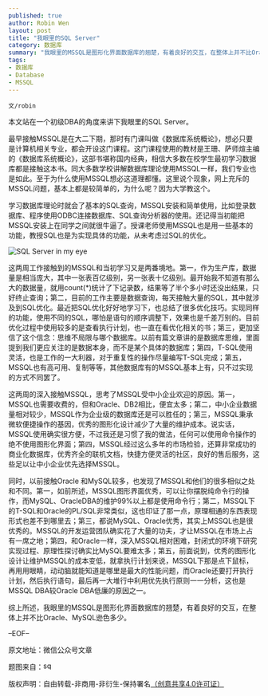 ```yaml
---
published: true
author: Robin Wen
layout: post
title: "我眼里的SQL Server"
category: 数据库
summary: "我眼里的MSSQL是图形化界面数据库的翘楚，有着良好的交互，在整体上并不比Oracle、MySQL逊色多少。"
tags: 
- 数据库
- Database
- MSSQL
---
```


`文/robin`

本文站在一个初级DBA的角度来讲下我眼里的SQL Server。

最早接触MSSQL是在大二下期，那时有门课叫做《数据库系统概论》，想必只要是计算机相关专业，都会开设这门课程。这门课程使用的教材是王珊、萨师煊主编的《数据库系统概论》，这部书堪称国内经典，相信大多数在校学生最初学习数据库都是接触这本书。同大多数学校讲解数据库理论使用MSSQL一样，我们专业也是如此。至于为什么使用MSSQL想必这道理都懂。这里说个现象，网上充斥的MSSQL问题，基本上都是较简单的，为什么呢？因为大学教这个。

学习数据库理论时就会了基本的SQL查询，MSSQL安装和简单使用，比如登录数据库、程序使用ODBC连接数据库、SQL查询分析器的使用。还记得当初能把MSSQL安装上在同学之间就很牛逼了。授课老师使用MSSQL也是用一些基本的功能，教授SQL也是为实现具体的功能，从未考虑过SQL的优化。

![SQL Server in my eye](https://cdn.wenguobing.com/iI2jZCK.jpg)

这两周工作接触到的MSSQL和当初学习又是两番境地。第一，作为生产库，数据量是相当庞大，其中一张表百亿级别，另一张表十亿级别。最开始我不知道有那么大的数据量，就用count(*)统计了下记录数，结果等了半个多小时还没出结果，只好终止查询；第二，目前的工作主要是数据查询，每天接触大量的SQL，其中就涉及到SQL优化。最近把SQL优化好好地学习下，也总结了很多优化技巧。实现同样的功能，使用不同的SQL，哪怕是语句的顺序调整下，效果也是千差万别的。目前优化过程中使用较多的是查看执行计划，也一直在看优化相关的书；第三，更加坚信了这个信念：思维不局限与哪个数据库。以前有篇文章讲的是数据库思维，里面提到我们更应关注的是数据本身，而不是某个具体的数据库；第四，T-SQL使用灵活，也是工作的一大利器，对于重复性的操作尽量编写T-SQL完成；第五，MSSQL也有高可用、复制等等，其他数据库有的MSSQL基本上有，只不过实现的方式不同罢了。

这两周的深入接触MSSQL，思考了MSSQL受中小企业欢迎的原因。第一，MSSQL也需要收费的，但和Oracle、DB2相比，便宜太多；第二，中小企业数据量相对较少，MSSQL作为企业级的数据库还是可以胜任的；第三，MSSQL秉承微软便捷操作的基因，优秀的图形化设计减少了大量的维护成本。说实话，MSSQL使用确实很方便，不过我还是习惯了我的做法，任何可以使用命令操作的绝不使用图形化界面；第四，MSSQL经过这么多年的市场检验，还算非常成功的商业化数据库，优秀齐全的联机文档，快捷方便灵活的社区，良好的售后服务，这些足以让中小企业优先选择MSSQL。

同时，以前接触Oracle 和MySQL较多，也发现了MSSQL和他们的很多相似之处和不同。第一，如前所述，MSSQL图形界面优秀，可以让你摆脱纯命令行的操作，而MySQL、OracleDBA的维护99%以上都是使用命令行；第二，MSSQL下的T-SQL和Oracle的PL/SQL非常类似，这也印证了那一点，原理相通的东西表现形式也差不到哪里去；第三，都说MySQL、Oracle优秀，其实上MSSQL也是很优秀的。MSSQL的开发运营团队确实花了大量的功夫，才让MSSQL在市场上占有一席之地；第四，和Oracle一样，深入MSSQL相对困难，封闭式的环境下研究实现过程、原理性探讨确实比MySQL要难太多；第五，前面说到，优秀的图形化设计让维护MSSQL的成本变低，就拿执行计划来说，MSSQL下那是点下鼠标，再用用眼睛，动动脑就能知道是哪里是最大的性能问题，而Oracle还要打开执行计划，然后执行语句，最后再一大堆行中利用优先执行原则一一分析，这也是MSSQL DBA较Oracle DBA低廉的原因之一。

综上所述，我眼里的MSSQL是图形化界面数据库的翘楚，有着良好的交互，在整体上并不比Oracle、MySQL逊色多少。

–EOF–

原文地址：微信公众号文章

题图来自：<a href="http://invisibleflamelight.wordpress.com/2013/03/09/sql-server-como-resolver-problemas-relacionados-a-conflitos-de-collation/" target="_blank"><img src="https://cdn.wenguobing.com/kG2Wr20.png" title="sql server in my eye" border="0" alt="sql server in my eye" height="16px" width="16px" /></a>

版权声明：自由转载-非商用-非衍生-保持署名<a href="http://creativecommons.org/licenses/by-nc-nd/4.0/deed.zh" target="_blank">（创意共享4.0许可证）</a>
